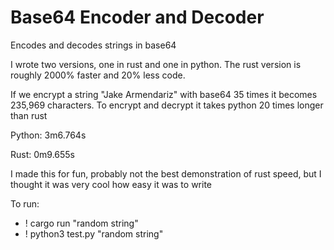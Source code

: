 # Base64 Encoder and Decoder

Encodes and decodes strings in base64

I wrote two versions, one in rust and one in python. The rust version is roughly 2000% faster and 20% less code. 

If we encrypt a string "Jake Armendariz" with base64 35 times it becomes 235,969 characters. To encrypt and decrypt it takes python 20 times longer than rust

Python: 3m6.764s

Rust:   0m9.655s

I made this for fun, probably not the best demonstration of rust speed, but I thought it was very cool how easy it was to write

To run:
-  ! cargo run "random string"
-  ! python3 test.py "random string"